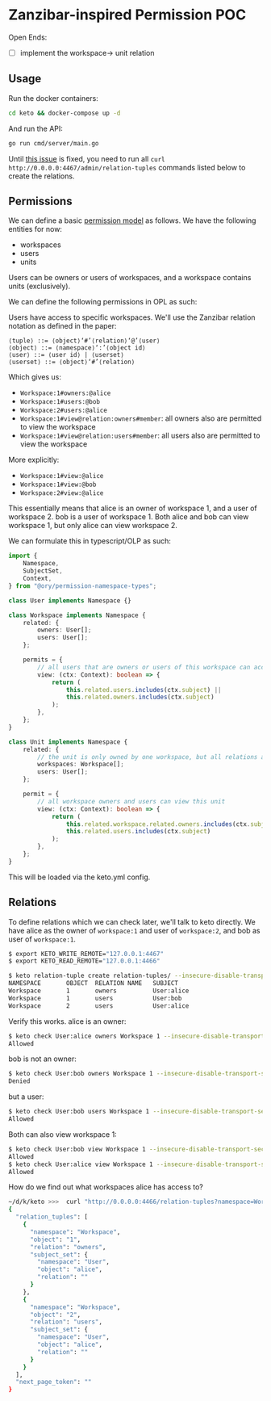 # Zanzibar-inspired Permission POC

Open Ends:

-   [ ] implement the workspace-> unit relation

## Usage

Run the docker containers:

```bash
cd keto && docker-compose up -d
```

And run the API:

```bash
go run cmd/server/main.go
```

Until [this issue](https://github.com/ory/keto/issues/1339) is fixed, you need to run all `curl http://0.0.0.0:4467/admin/relation-tuples` commands listed below to create the relations.

## Permissions

We can define a basic [permission model](https://www.ory.sh/docs/keto/modeling/create-permission-model)
as follows. We have the following entities for now:

-   workspaces
-   users
-   units

Users can be owners or users of workspaces, and a workspace contains units (exclusively).

We can define the following permissions in OPL as such:

Users have access to specific workspaces. We'll use the Zanzibar relation notation as defined in the paper:

```
⟨tuple⟩ ::= ⟨object⟩‘#’⟨relation⟩‘@’⟨user⟩
⟨object⟩ ::= ⟨namespace⟩‘:’⟨object id⟩
⟨user⟩ ::= ⟨user id⟩ | ⟨userset⟩
⟨userset⟩ ::= ⟨object⟩‘#’⟨relation⟩
```

Which gives us:

-   `Workspace:1#owners:@alice`
-   `Workspace:1#users:@bob`
-   `Workspace:2#users:@alice`
-   `Workspace:1#view@relation:owners#member`: all owners also are permitted to view the workspace
-   `Workspace:1#view@relation:users#member`: all users also are permitted to view the workspace

More explicitly:

-   `Workspace:1#view:@alice`
-   `Workspace:1#view:@bob`
-   `Workspace:2#view:@alice`

This essentially means that alice is an owner of workspace 1, and a user of workspace 2. bob is a user of workspace 1. Both alice and bob can view workspace 1, but only alice can view workspace 2.

We can formulate this in typescript/OLP as such:

```typescript
import {
    Namespace,
    SubjectSet,
    Context,
} from "@ory/permission-namespace-types";

class User implements Namespace {}

class Workspace implements Namespace {
    related: {
        owners: User[];
        users: User[];
    };

    permits = {
        // all users that are owners or users of this workspace can access it
        view: (ctx: Context): boolean => {
            return (
                this.related.users.includes(ctx.subject) ||
                this.related.owners.includes(ctx.subject)
            );
        },
    };
}

class Unit implements Namespace {
    related: {
        // the unit is only owned by one workspace, but all relations are many-to-many in keto
        workspaces: Workspace[];
        users: User[];
    };

    permit = {
        // all workspace owners and users can view this unit
        view: (ctx: Context): boolean => {
            return (
                this.related.workspace.related.owners.includes(ctx.subject) ||
                this.related.users.includes(ctx.subject)
            );
        },
    };
}
```

This will be loaded via the keto.yml config.

## Relations

To define relations which we can check later, we'll talk to keto directly. We have alice as the owner of `workspace:1` and user of `workspace:2`, and bob as user of `workspace:1`.

```bash
$ export KETO_WRITE_REMOTE="127.0.0.1:4467"
$ export KETO_READ_REMOTE="127.0.0.1:4466"
```

```bash
$ keto relation-tuple create relation-tuples/ --insecure-disable-transport-security
NAMESPACE       OBJECT  RELATION NAME   SUBJECT
Workspace       1       owners          User:alice
Workspace       1       users           User:bob
Workspace       2       users           User:alice
```

Verify this works. alice is an owner:

```bash
$ keto check User:alice owners Workspace 1 --insecure-disable-transport-security
Allowed
```

bob is not an owner:

```bash
$ keto check User:bob owners Workspace 1 --insecure-disable-transport-security
Denied
```

but a user:

```bash
$ keto check User:bob users Workspace 1 --insecure-disable-transport-security
Allowed
```

Both can also view workspace 1:

```bash
$ keto check User:bob view Workspace 1 --insecure-disable-transport-security
Allowed
$ keto check User:alice view Workspace 1 --insecure-disable-transport-security
Allowed
```

How do we find out what workspaces alice has access to?

```bash
~/d/k/keto >>>  curl "http://0.0.0.0:4466/relation-tuples?namespace=Workspace&subject_set.namespace=User&subject_set.object=alice&subject_set.relation" | jq
{
  "relation_tuples": [
    {
      "namespace": "Workspace",
      "object": "1",
      "relation": "owners",
      "subject_set": {
        "namespace": "User",
        "object": "alice",
        "relation": ""
      }
    },
    {
      "namespace": "Workspace",
      "object": "2",
      "relation": "users",
      "subject_set": {
        "namespace": "User",
        "object": "alice",
        "relation": ""
      }
    }
  ],
  "next_page_token": ""
}
```

